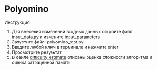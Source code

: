 # Polyomino

Инструкция
1) Для внесения изменений входных данных откройте файл input_data.py
     и измените input_parameters
2) Запустите файл: polyomino_test.py
3) Введите любой ключ в терминале и нажмите enter
4) Просмотрите результат
5) В файле [difficulty_estimate](difficulty_estimate.pdf) описаны оценка сложности алгоритма и оценка затраценной памяти